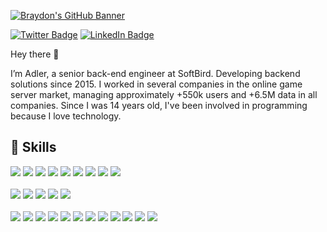 [![Braydon's GitHub Banner](./banner.png)](https://www.linkedin.com/in/oadlerlopes/)

[![Twitter Badge](https://img.shields.io/badge/Twitter-Profile-informational?style=flat&logo=twitter&logoColor=white&color=1CA2F1)](https://twitter.com/oadlerlopes)
[![LinkedIn Badge](https://img.shields.io/badge/LinkedIn-Profile-informational?style=flat&logo=linkedin&logoColor=white&color=0D76A8)](https://www.linkedin.com/in/oadlerlopes/)

Hey there 👋

I’m Adler, a senior back-end engineer at SoftBird. Developing backend solutions since 2015. I worked in several companies in the online game server market, managing approximately +550k users and +6.5M data in all companies. Since I was 14 years old, I've been involved in programming because I love technology.

## 💼 Skills

![](https://img.shields.io/badge/Code-React-informational?style=flat&logo=react&logoColor=white&color=4AB197)
![](https://img.shields.io/badge/Code-JavaScript-informational?style=flat&logo=JavaScript&logoColor=white&color=4AB197)
![](https://img.shields.io/badge/Code-Node.js-informational?style=flat&logo=Node.js&logoColor=white&color=4AB197)
![](https://img.shields.io/badge/Code-Java-informational?style=flat&logo=java&logoColor=white&color=4AB197)
![](https://img.shields.io/badge/Code-SpringBoot-informational?style=flat&logo=Spring&logoColor=white&color=4AB197)
![](https://img.shields.io/badge/Code-MongoDB-informational?style=flat&logo=MongoDB&logoColor=white&color=4AB197)
![](https://img.shields.io/badge/Code-MySQL-informational?style=flat&logo=MySQL&logoColor=white&color=4AB197)
![](https://img.shields.io/badge/Code-redis-informational?style=flat&logo=redis&logoColor=white&color=4AB197)
![](https://img.shields.io/badge/Code-MariaDB-informational?style=flat&logo=mariadb&logoColor=white&color=4AB197)
<br><br>
![](https://img.shields.io/badge/Cloud-Amazon_AWS-informational?style=flat&logo=amazonaws&logoColor=white&color=4AB197)
![](https://img.shields.io/badge/Cloud-Azure_DevOps-informational?style=flat&logo=azure-devops&logoColor=white&color=4AB197)
![](https://img.shields.io/badge/Cloud-Digital_Ocean-informational?style=flat&logo=DigitalOcean&logoColor=white&color=4AB197)
![](https://img.shields.io/badge/Cloud-Google_Cloud-informational?style=flat&logo=google-cloud&logoColor=white&color=4AB197)
![](https://img.shields.io/badge/Cloud-Oracle-informational?style=flat&logo=Oracle&logoColor=white&color=4AB197)
<br><br>
![](https://img.shields.io/badge/Tools-Docker-informational?style=flat&logo=docker&logoColor=white&color=4AB197)
![](https://img.shields.io/badge/Tools-Linux-informational?style=flat&logo=linux&logoColor=white&color=4AB197)
![](https://img.shields.io/badge/Tools-NGINX-informational?style=flat&logo=nginx&logoColor=white&color=4AB197)
![](https://img.shields.io/badge/Tools-Jenkins-informational?style=flat&logo=jenkins&logoColor=white&color=4AB197)
![](https://img.shields.io/badge/Tools-Actions-informational?style=flat&logo=github-actions&logoColor=white&color=4AB197)
![](https://img.shields.io/badge/Tools-NPM-informational?style=flat&logo=npm&logoColor=white&color=4AB197)
![](https://img.shields.io/badge/Tools-Postman-informational?style=flat&logo=Postman&logoColor=white&color=4AB197)
![](https://img.shields.io/badge/Tools-Photoshop-informational?style=flat&logo=Adobe-Photoshop&logoColor=white&color=4AB197)
![](https://img.shields.io/badge/Tools-GitHub-informational?style=flat&logo=GitHub&logoColor=white&color=4AB197)
![](https://img.shields.io/badge/Tools-GitLab-informational?style=flat&logo=GitLab&logoColor=white&color=4AB197)
![](https://img.shields.io/badge/Tools-Bitbucket-informational?style=flat&logo=Bitbucket&logoColor=white&color=4AB197)
![](https://img.shields.io/badge/Tools-Jira-informational?style=flat&logo=Jira-Software&logoColor=white&color=4AB197)

<br>
